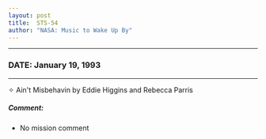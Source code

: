 ```yaml
---
layout: post
title:  STS-54
author: "NASA: Music to Wake Up By"
---
```


----
### DATE: January 19, 1993
----
✧ Ain't Misbehavin by Eddie Higgins and Rebecca Parris

##### Comment:
* No mission comment

